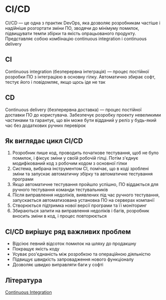# CI/CD

CI/CD — це одна з практик DevOps, яка дозволяє розробникам частіше і надійніше розгортати зміни ПО, зводячи до мінімуму помилок, підвищувати темпи збірки та якість опрацьованого продукту. Представляє собою комбінацію continuous integration і continuous delivery

## CI

Continuous integration (безперервна інтеграція) — процес постійної розробки ПО з інтеграцією в основну гілку. Автоматично збирає софт, тестує його і повідомляє, якщо щось іде не так

## CD

Continuous delivery (безперервна доставка) — процес постійної доставки ПО до користувача. Забезпечує розробку проекту невеликими частинами та гарантує, що він може бути відданий у реліз у будь-який час без додаткових ручних перевірок

## Як виглядає цикл CI/CD

1. Розробник пише код, проводить початкове тестування, щоб не було помилок, і фіксує зміни у своїй робочій гілці. Потім з'єднує модифікований код з робочим кодом з основної гілки
2. Система, вибрана інструментом CI, помічає, що в коді зроблені зміни та запускає автоматичну збірку та автоматичне тестування програми
3. Якщо автоматичне тестування пройшло успішно, ПО віддається для ручного тестування команди тестувальників
4. Після виправлення недоліків, виявлених під час ручного тестування, запускається автоматизована установка ПО на серверах компанії
5. Створюється підтримка нової версії програми та її моніторинг
6. Збираються запити на виправлення недоліків і багів, розробник вносить зміни в код, і процес повторюється

## CI/CD вирішує ряд важливих проблем

-   Відсіює певний відсоток помилок на шляху до продакшну
-   Покращує якість коду
-   Усуває роз'єднаність між розробкою та операційною діяльністю
-   Підвищує швидкість запровадження нового функціоналу
-   Дозволяє швидко виправляти баги у софті

## Література

<a href="https://ru.hexlet.io/courses/devops-local-setup/lessons/continuous-integration/theory_unit">Continuous Integration</a>
